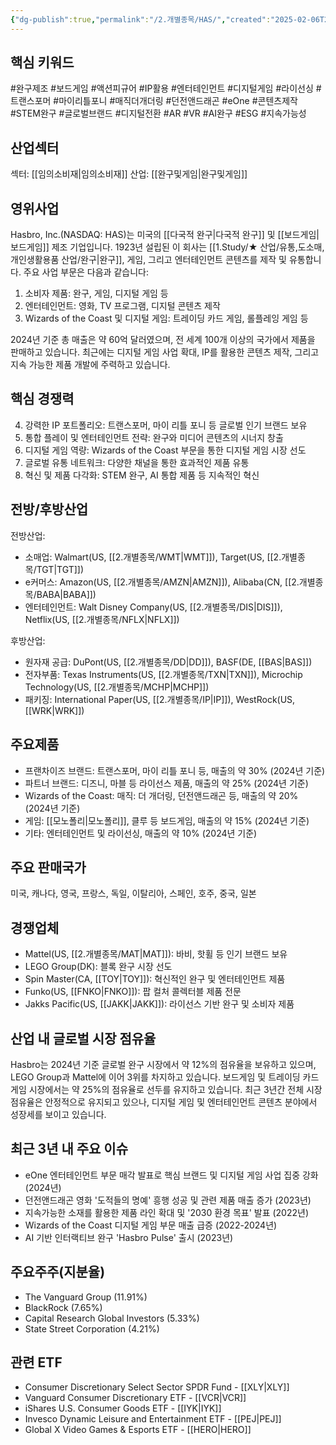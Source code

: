 ```yaml
---
{"dg-publish":true,"permalink":"/2.개별종목/HAS/","created":"2025-02-06T22:58:28.361+09:00","updated":"2025-07-29T21:37:04.717+09:00"}
---
```


## 핵심 키워드

#완구제조 #보드게임 #액션피규어 #IP활용 #엔터테인먼트 #디지털게임 #라이선싱 #트랜스포머 #마이리틀포니 #매직더개더링 #던전앤드래곤 #eOne #콘텐츠제작 #STEM완구 #글로벌브랜드 #디지털전환 #AR #VR #AI완구 #ESG #지속가능성

## 산업섹터

섹터: [[임의소비재\|임의소비재]]
산업: [[완구및게임\|완구및게임]]

## 영위사업

Hasbro, Inc.(NASDAQ: HAS)는 미국의 [[다국적 완구\|다국적 완구]] 및 [[보드게임\|보드게임]] 제조 기업입니다. 1923년 설립된 이 회사는 [[1.Study/★ 산업/유통,도소매, 개인생활용품 산업/완구\|완구]], 게임, 그리고 엔터테인먼트 콘텐츠를 제작 및 유통합니다. 주요 사업 부문은 다음과 같습니다:

1. 소비자 제품: 완구, 게임, 디지털 게임 등
2. 엔터테인먼트: 영화, TV 프로그램, 디지털 콘텐츠 제작
3. Wizards of the Coast 및 디지털 게임: 트레이딩 카드 게임, 롤플레잉 게임 등

2024년 기준 총 매출은 약 60억 달러였으며, 전 세계 100개 이상의 국가에서 제품을 판매하고 있습니다. 최근에는 디지털 게임 사업 확대, IP를 활용한 콘텐츠 제작, 그리고 지속 가능한 제품 개발에 주력하고 있습니다.

## 핵심 경쟁력

4. 강력한 IP 포트폴리오: 트랜스포머, 마이 리틀 포니 등 글로벌 인기 브랜드 보유
5. 통합 플레이 및 엔터테인먼트 전략: 완구와 미디어 콘텐츠의 시너지 창출
6. 디지털 게임 역량: Wizards of the Coast 부문을 통한 디지털 게임 시장 선도
7. 글로벌 유통 네트워크: 다양한 채널을 통한 효과적인 제품 유통
8. 혁신 및 제품 다각화: STEM 완구, AI 통합 제품 등 지속적인 혁신

## 전방/후방산업

전방산업:

- 소매업: Walmart(US, [[2.개별종목/WMT\|WMT]]), Target(US, [[2.개별종목/TGT\|TGT]])
- e커머스: Amazon(US, [[2.개별종목/AMZN\|AMZN]]), Alibaba(CN, [[2.개별종목/BABA\|BABA]])
- 엔터테인먼트: Walt Disney Company(US, [[2.개별종목/DIS\|DIS]]), Netflix(US, [[2.개별종목/NFLX\|NFLX]])

후방산업:

- 원자재 공급: DuPont(US, [[2.개별종목/DD\|DD]]), BASF(DE, [[BAS\|BAS]])
- 전자부품: Texas Instruments(US, [[2.개별종목/TXN\|TXN]]), Microchip Technology(US, [[2.개별종목/MCHP\|MCHP]])
- 패키징: International Paper(US, [[2.개별종목/IP\|IP]]), WestRock(US, [[WRK\|WRK]])

## 주요제품

- 프랜차이즈 브랜드: 트랜스포머, 마이 리틀 포니 등, 매출의 약 30% (2024년 기준)
- 파트너 브랜드: 디즈니, 마블 등 라이선스 제품, 매출의 약 25% (2024년 기준)
- Wizards of the Coast: 매직: 더 개더링, 던전앤드래곤 등, 매출의 약 20% (2024년 기준)
- 게임: [[모노폴리\|모노폴리]], 클루 등 보드게임, 매출의 약 15% (2024년 기준)
- 기타: 엔터테인먼트 및 라이선싱, 매출의 약 10% (2024년 기준)

## 주요 판매국가

미국, 캐나다, 영국, 프랑스, 독일, 이탈리아, 스페인, 호주, 중국, 일본

## 경쟁업체

- Mattel(US, [[2.개별종목/MAT\|MAT]]): 바비, 핫휠 등 인기 브랜드 보유
- LEGO Group(DK): 블록 완구 시장 선도
- Spin Master(CA, [[TOY\|TOY]]): 혁신적인 완구 및 엔터테인먼트 제품
- Funko(US, [[FNKO\|FNKO]]): 팝 컬처 콜렉터블 제품 전문
- Jakks Pacific(US, [[JAKK\|JAKK]]): 라이선스 기반 완구 및 소비자 제품

## 산업 내 글로벌 시장 점유율

Hasbro는 2024년 기준 글로벌 완구 시장에서 약 12%의 점유율을 보유하고 있으며, LEGO Group과 Mattel에 이어 3위를 차지하고 있습니다. 보드게임 및 트레이딩 카드 게임 시장에서는 약 25%의 점유율로 선두를 유지하고 있습니다. 최근 3년간 전체 시장 점유율은 안정적으로 유지되고 있으나, 디지털 게임 및 엔터테인먼트 콘텐츠 분야에서 성장세를 보이고 있습니다.

## 최근 3년 내 주요 이슈

- eOne 엔터테인먼트 부문 매각 발표로 핵심 브랜드 및 디지털 게임 사업 집중 강화 (2024년)
- 던전앤드래곤 영화 '도적들의 명예' 흥행 성공 및 관련 제품 매출 증가 (2023년)
- 지속가능한 소재를 활용한 제품 라인 확대 및 '2030 환경 목표' 발표 (2022년)
- Wizards of the Coast 디지털 게임 부문 매출 급증 (2022-2024년)
- AI 기반 인터랙티브 완구 'Hasbro Pulse' 출시 (2023년)

## 주요주주(지분율)

- The Vanguard Group (11.91%)
- BlackRock (7.65%)
- Capital Research Global Investors (5.33%)
- State Street Corporation (4.21%)

## 관련 ETF

- Consumer Discretionary Select Sector SPDR Fund - [[XLY\|XLY]]
- Vanguard Consumer Discretionary ETF - [[VCR\|VCR]]
- iShares U.S. Consumer Goods ETF - [[IYK\|IYK]]
- Invesco Dynamic Leisure and Entertainment ETF - [[PEJ\|PEJ]]
- Global X Video Games & Esports ETF - [[HERO\|HERO]]